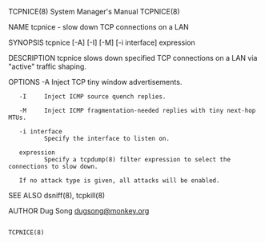 TCPNICE(8)                                                    System Manager's Manual                                                   TCPNICE(8)

NAME
       tcpnice - slow down TCP connections on a LAN

SYNOPSIS
       tcpnice [-A] [-I] [-M] [-i interface] expression

DESCRIPTION
       tcpnice slows down specified TCP connections on a LAN via "active" traffic shaping.

OPTIONS
       -A     Inject TCP tiny window advertisements.

       -I     Inject ICMP source quench replies.

       -M     Inject ICMP fragmentation-needed replies with tiny next-hop MTUs.

       -i interface
              Specify the interface to listen on.

       expression
              Specify a tcpdump(8) filter expression to select the connections to slow down.

       If no attack type is given, all attacks will be enabled.

SEE ALSO
       dsniff(8), tcpkill(8)

AUTHOR
       Dug Song <dugsong@monkey.org>

                                                                                                                                        TCPNICE(8)
